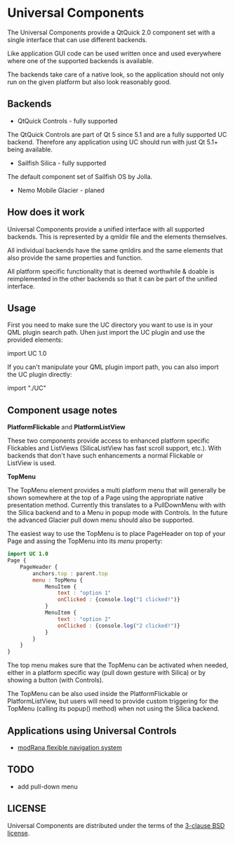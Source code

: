 Universal Components
====================

The Universal Components provide a QtQuick 2.0 component set
with a single interface that can use different backends.

Like application GUI code can be used written once and used
everywhere where one of the supported backends is available.

The backends take care of a native look, so the application
should not only run on the given platform but also look 
reasonably good.

Backends
--------

* QtQuick Controls - fully supported

The QtQuick Controls are part of Qt 5 since 5.1 and are a 
fully supported UC backend. Therefore any application
using UC should run with just Qt 5.1+ being available.

* Sailfish Silica - fully supported

The default component set of Sailfish OS by Jolla.

* Nemo Mobile Glacier - planed


How does it work
----------------

Universal Components provide a unified interface with all supported backends.
This is represented by a qmldir file and the elements themselves.

All individual backends have the same qmldirs and the same elements that
also provide the same properties and function.

All platform specific functionality that is deemed worthwhile & doable
is reimplemented in the other backends so that it can be part of the
unified interface.


Usage
-----

First you need to make sure the UC directory you want to use is in your
QML plugin search path. Uhen just import the UC plugin and use the provided
elements:

import UC 1.0

If you can't manipulate your QML plugin import path, you can also import the
UC plugin directly:

import "./UC"


Component usage notes
---------------------

**PlatformFlickable** and **PlatformListView**

These two components provide access to enhanced platform specific Flickables
and ListViews (SilicaListView has fast scroll support, etc.).
With backends that don't have such enhancements a normal Flickable or ListView
is used.

**TopMenu**

The TopMenu element provides a multi platform menu that will generally be shown
somewhere at the top of a Page using the appropriate native presentation method.
Currently this translates to a PullDownMenu with with the Silica backend and to
a Menu in popup mode with Controls. In the future the advanced Glacier pull down
menu should also be supported.

The easiest way to use the TopMenu is to place PageHeader on top of your Page
and assing the TopMenu into its *menu* property:

```QML
import UC 1.0
Page {
    PageHeader {
        anchors.top : parent.top
        menu : TopMenu {
            MenuItem {
                text : "option 1"
                onClicked : {console.log("1 clicked!")}
            }
            MenuItem {
                text : "option 2"
                onClicked : {console.log("2 clicked!")}
            }
        }
    }
}
```

The top menu makes sure that the TopMenu can be activated when needed, either in a
platform specific way (pull down gesture with Silica) or by showing a button
(with Controls).

The TopMenu can be also used inside the PlatformFlickable or PlatformListView,
but users will need to provide custom triggering for the TopMenu (calling its popup() method)
when not using the Silica backend.


Applications using Universal Controls
-------------------------------------

* [modRana flexible navigation system](https://github.com/M4rtinK/modrana)


TODO
----

* add pull-down menu

LICENSE
-------

Universal Components are distributed under the terms of the [3-clause BSD license](http://opensource.org/licenses/BSD-3-Clause).
